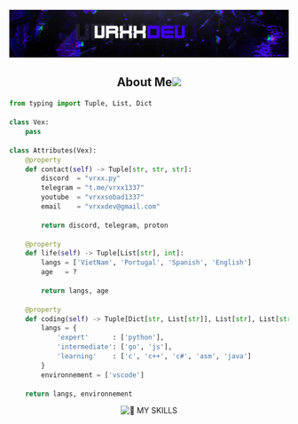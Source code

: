 ![MasterHead](https://github.com/Its-VrxxDev/Its-VrxxDev/blob/main/Images/vrxx-banner.png)

<h2 align="center">About Me<img src=https://cdn3.emoji.gg/emojis/2586-purplecrown.gif></h2>

```python
from typing import Tuple, List, Dict

class Vex:
    pass

class Attributes(Vex):
    @property
    def contact(self) -> Tuple[str, str, str]:
        discord  = "vrxx.py"
        telegram = "t.me/vrxx1337"
        youtube  = "vrxxsobad1337"
        email    = "vrxxdev@gmail.com"
	    
	    return discord, telegram, proton

    @property
    def life(self) -> Tuple[List[str], int]:
        langs = ['VietNam', 'Portugal', 'Spanish', 'English']
        age   = ?
		
        return langs, age
	
    @property
    def coding(self) -> Tuple[Dict[str, List[str]], List[str], List[str]]:
        langs = {
            'expert'      : ['python'],
            'intermediate': ['go', 'js'],
            'learning'    : ['c', 'c++', 'c#', 'asm', 'java']
        }
        environnement = ['vscode']

	return langs, environnement
```

<p href="https://discord.gg/vrxx.py" align="center"><img src="https://github-readme-tech-stack.vercel.app/api/cards?title=%F0%9F%91%91+My+Skills&align=center&titleAlign=center&borderRadius=5&fontSize=20&lineHeight=10&lineCount=2&theme=ayu&width=450&bg=%230B0E14&badge=%23151B26&border=%23151B26&titleColor=%23ffffff&line1=css3%2Ccss%2C264de4%3Bhtml5%2Chtml%2Ce34c26%3Bvisualstudiocode%2Cvscode%2C0078d7%3B&line2=python%2Cpython%2Cffffff%3Bjavascript%2Cjavascript%2CF0DB4F%3Barchlinux%2Clinux%2C1793d1%3B" alt="👑 MY SKILLS" /></p>
<p href="https://t.me/vrxx1337" align="center">    <img alt="" src="http://github-profile-summary-cards.vercel.app/api/cards/profile-details?username=Its-VrxxDev&theme=dark"></p><p href="https://discord.gg/vrxx.py" align="center">    <img alt="" src=https://lanyard.cnrad.dev/api/1133747380261486643?theme=dark&showDisplayName=true></p>
